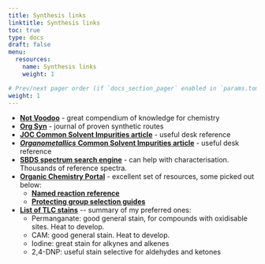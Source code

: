 ```yaml
---
title: Synthesis links
linktitle: Synthesis links
toc: true
type: docs
draft: false
menu:
  resources:
    name: Synthesis links
    weight: 1

# Prev/next pager order (if `docs_section_pager` enabled in `params.toml`)
weight: 1
---
```


*   [**Not Voodoo**](http://www2.chem.rochester.edu/~nvd/) - great compendium of knowledge for chemistry
*   [**Org Syn**](http://www.orgsyn.org/) - journal of proven synthetic routes
*   [**JOC Common Solvent Impurities article**](https://www3.nd.edu/~hgao/JOC1997p7512.pdf) - useful desk reference
*   [_**Organometallics**_ **Common Solvent Impurities article**](https://pubs.acs.org/doi/abs/10.1021/om100106e) - useful desk reference
*   [**SBDS spectrum search engine**](https://sdbs.db.aist.go.jp/sdbs/cgi-bin/cre_index.cgi) - can help with characterisation. Thousands of reference spectra.
*   [**Organic Chemistry Portal**](https://www.organic-chemistry.org/) - excellent set of resources, some picked out below:
    *   [**Named reaction reference**](https://www.organic-chemistry.org/namedreactions/)
    *   [**Protecting group selection guides**](https://www.organic-chemistry.org/protectivegroups/)
*   [**List of TLC stains**](https://www.chemistry.mcmaster.ca/adronov/resources/Stains_for_Developing_TLC_Plates.pdf) -- summary of my preferred ones:
    *   Permanganate: good general stain, for compounds with oxidisable sites. Heat to develop.
    *   CAM: good general stain. Heat to develop.
    *   Iodine: great stain for alkynes and alkenes
    *   2,4-DNP: useful stain selective for aldehydes and ketones
